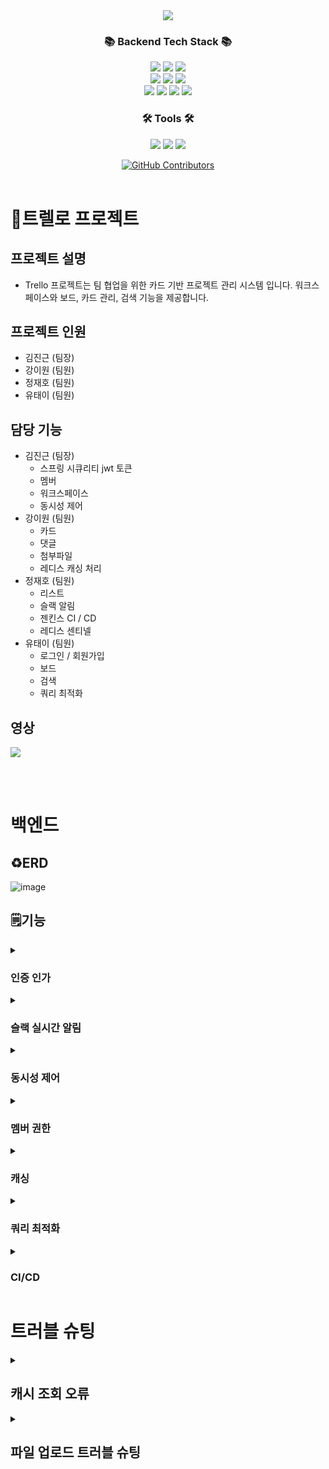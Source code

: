 <div align=center>
<img src="https://capsule-render.vercel.app/api?type=waving&color=auto&height=200&section=header&text=Trello&fontSize=75" />
</div>
<div align=center>
	<h3>📚 Backend Tech Stack 📚</h3>
</div>
<div align="center">
	<img src="https://img.shields.io/badge/Java-007396?style=flat&logo=Conda-Forge&logoColor=white" />
  <img src="https://img.shields.io/badge/JPA-11DAFB?style=flat" />
  <img src="https://img.shields.io/badge/QueryDSL-4479A1?style=flat" />
  <br>
	<img src="https://img.shields.io/badge/Spring-6DB33F?style=flat&logo=Spring&logoColor=white" />
  <img src="https://img.shields.io/badge/SpringBoot-6DB33F?style=flat&logo=SpringBoot&logoColor=white" />
  <img src="https://img.shields.io/badge/SpringSecurity-6DB33F?style=flat&logo=SpringSecurity&logoColor=white" />
  <br>
  <img src="https://img.shields.io/badge/Docker-2496ED?style=flat&logo=Docker&logoColor=white" />
  <img src="https://img.shields.io/badge/AmazonS3-569A31?style=flat&logo=AmazonS3&logoColor=white" />
  <img src="https://img.shields.io/badge/MySQL-4479A1?style=flat&logo=MySQL&logoColor=white" />
  <img src="https://img.shields.io/badge/Redis-FF4438?style=flat&logo=Redis&logoColor=white" />
</div>

<div align=center>
	<h3>🛠️ Tools 🛠️</h3>
</div>
<div align="center">
	<img src="https://img.shields.io/badge/intellij-000000?style=flat&logo=intellijidea&logoColor=white" />
  	<img src="https://img.shields.io/badge/Git-F05032?style=flat&logo=Git&logoColor=white" />
  	<img src="https://img.shields.io/badge/GitHub-181717?style=flat&logo=GitHub&logoColor=white" />
</div>

</p>
  <p align="center">
    <a href="https://https://github.com/Nameless1004/trello/graphs/contributors">
      <img alt="GitHub Contributors" src="https://img.shields.io/github/contributors/Nameless1004/trello" />
    </a>
    <br />
      <br />
  </p>
</div>

# 📕트렐로 프로젝트
## 프로젝트 설명
* Trello 프로젝트는 팀 협업을 위한 카드 기반 프로젝트 관리 시스템 입니다. 워크스페이스와 보드, 카드 관리, 검색 기능을 제공합니다.

## 프로젝트 인원
* 김진근 (팀장)
* 강이원 (팀원)
* 정재호 (팀원)
* 유태이 (팀원)
## 담당 기능
* 김진근 (팀장)
	* 스프링 시큐리티 jwt 토큰
	* 멤버
 	* 워크스페이스
  	* 동시성 제어
* 강이원 (팀원)
	* 카드
 	* 댓글
 	* 첨부파일
  	* 레디스 캐싱 처리
* 정재호 (팀원)
	* 리스트
 	* 슬랙 알림
  	* 젠킨스 CI / CD
  	* 레디스 센티넬
* 유태이 (팀원)
	* 로그인 / 회원가입
 	* 보드
  	* 검색
  	* 쿼리 최적화
## 영상
<a href="https://www.youtube.com/watch?v=uaNDadpahXA" target='_blank'><img src="https://img.shields.io/badge/youtube-FF0000?style=flat&logo=youtube&logoColor=white" /></a>

<br>
<br>

# 백엔드
## ♻️ERD
![image](https://github.com/user-attachments/assets/e630dd3c-6174-4708-bd4e-9b633d3f40b3)
## 🗒️기능
<details>
<summary><h3>인증 인가</h3></summary>
<div markdown="1">

- jwt 액세스, 리프레쉬 토큰 발행
- jwt 액세스, 리프레쉬 토큰 재발행
- jwt 토큰 인증, 인가
- 회원가입 / 로그인 / 로그아웃
</div>
</details>

<details>
<summary><h3>슬랙 실시간 알림</h3></summary>
<div markdown="1">

- 스프링 ApplicationEventPublisher로 특정 이벤트 발생 시 슬랙으로 알림이 가도록 구현
- AOP로 알림 기능 구현
<details>
<summary>AOP코드</summary>
<div markdown="1">
	
```java
@Component
@Aspect
@RequiredArgsConstructor
public class SlackAlertAop {
    @Value("${DEFAULT_SLACK_WEBHOOK_URL}")
    private String defaultSlackWebhookUrl;  // 여기에서 설정 값 주입

    private final SlackClient slackClient;

    @Pointcut("@annotation(com.trelloproject.common.annotations.SlackAlert)")
    public void annotaionPc(){}

    @Around("annotaionPc()")
    public Object slackAlertAround(ProceedingJoinPoint joinPoint) throws Throwable {

        boolean isExceptionOccurred = false;
        long startTime = System.currentTimeMillis();
        Exception exception = null;

        try {
            return joinPoint.proceed();
        } catch (Exception e) {
            isExceptionOccurred = true;
            exception = e;
            throw e;
        } finally {
            Method method = ((MethodSignature) joinPoint.getSignature()).getMethod();
            SlackAlert annotation = method.getAnnotation(SlackAlert.class);
            String webhookUrl = StringUtils.hasText(annotation.hookUrl()) ? annotation.hookUrl() : defaultSlackWebhookUrl;
            String msg = isExceptionOccurred
                ? "["+ exception.getClass().getSimpleName() + "] " + (StringUtils.hasText(annotation.onFailure()) ? annotation.onFailure() : exception.getMessage())
                : (StringUtils.hasText(annotation.onSuccess())? annotation.onSuccess() : "Success Alert");

            long executionTime = System.currentTimeMillis() - startTime;

            // Auth user 가져오기
            AuthUser auth = null;
            JwtAuthenticationToken authentication = (JwtAuthenticationToken) SecurityContextHolder.getContext().getAuthentication();
            auth = authentication == null ? null : (AuthUser) authentication.getPrincipal();

            String authInfo = auth == null
                ? "NO AUTH"
                : "{ "+MessageFormat.format("Id: {0} || Email: {1} || ROLE: {2}" ,auth.getUserId(), auth.getEmail(), Arrays.toString(auth.getAuthorities().toArray())) + " }";

            String payload = MessageFormat.format(
                "\n"+"""
                ```
                🔔 [Slack Alert] 🔔
                *────────────────────────────────────────────────────────*
                👤 Auth: {0}
                📌 Method: {1}
                ✉️ Message: {2}
                {6} Result: {3}
                ⏳ ExecutionTime: {4}ms
                🕒 Timestamp: {5}
                *────────────────────────────────────────────────────────*```
                """ +"\n",
                authInfo,
                joinPoint.getSignature().toShortString(),
                msg,
                isExceptionOccurred ? "FAILED" : "SUCCESS",
                executionTime,
                LocalDateTime.now().toString(),
                isExceptionOccurred ? "🔴" : "🟢"
            );

            slackClient.notify(webhookUrl, payload);
        }
    }
}
```
</details>

**결과**</br>
![image](https://github.com/user-attachments/assets/51058bfe-eaac-4443-9dbf-9676db15fd0f)

</div>
</details>

<details>
<summary><h3>동시성 제어</h3></summary>
<div markdown="1">

- 각 락을 설정하는 방법과 장단점
    - 낙관적 락
    - 비관적 락
    - 분산 락
- 낙관적 락을 선택한 이유
    - 일반적으로 카드의 상태가 동시에 업데이트되는 경우는 그리 많지 않다고 생각해, **낙관적 락**을 사용하는 것이 적합하다 판단함. 이는 성능 저하 없이 효율적으로 데이터 일관성을 유지하는 방식이며, 충돌이 발생했을 경우에도 재시도하는 구조로 간단하게 해결할 수 있습니다.
- 동시성 문제 해결 전후의 테스트 결과를 비교
    - 레포지토리의 `disable-concurrency-control.html` (동시성 제어 끈 후 테스트), `enable-concurrency-control.html` (동시성 제어 켠 후 테스트) 캡쳐 후 사용
</div>
</details>

<details>
<summary><h3>멤버 권한</h3></summary>
<div markdown="1">

- 워크스페이스의 멤버인지 / 멤버 역할이 `READ_ONLY`인데 `GET` 요청이 아닌 요청을 했을때를 확인하는 필터를 추가함
    - `RoleFilter.java`
    - uri에서 워크스페이스 id를 인식해서 자동으로 확인하도록 함
</div>
</details>

<details>
<summary><h3>캐싱</h3></summary>
<div markdown="1">

- 캐싱 후 조회 시간이 줄음 @casheable을 붙여줌
- 사용을 위해 `cacheManager` 를 RedisConfig에 @Been으로 추가해줌
![image](https://github.com/user-attachments/assets/e54b84c7-7813-4c4f-b501-4242f641e2ef)
- 캐싱 전 조회 시간이 길었음
![image](https://github.com/user-attachments/assets/0c4e8fff-7f1e-42c3-a152-c56d99e2da1a)
</div>
</details>

<details>
<summary><h3>쿼리 최적화</h3></summary>
<div markdown="1">

- 개선 대상 쿼리와 해당 쿼리를 선택한 이유
    - title 컬럼은 인덱스가 설정 되어 있지 않아 검색어가 포함된 제목을 찾을 때 전체 테이블 스캔을 해야 함 이로 인해 테이블의 레코드가 많을수록 성능이 저하 됨
    - title에 대해 인덱스를 설정하면, 부분 일치 검색에서 성능이 향상 됨
- 인덱스 설정 DDL 쿼리
```sql
CREATE INDEX idx_card_title ON cards(title);
```
- 쿼리 속도 비교 (Before, After)
```sql
EXPLAIN SELECT * FROM cards WHERE title LIKE '검색어%';
```
![image](https://github.com/user-attachments/assets/053a61a3-dd6b-41cb-a0ff-d6b077c2a57c)
![image](https://github.com/user-attachments/assets/4cb46cd8-68a5-41bd-a13d-0ee3cb633f38)
</div>
</details>
<details>

<summary><h3>CI/CD</h3></summary>
<div markdown="1">
	
- 도커로 젠킨스 구축
- 깃헙 웹 훅 url에 [`localhost:8888/`](http://localhost:8888/) 는 동작이 안돼서 `ngrok`을  사용해서 외부에서 내 로컬에 접속할 수 있도록 조치
![image](https://github.com/user-attachments/assets/ece74b5d-8f6f-49db-968b-58329460bb5c)
- 파이프라인
    - dev 브랜치에 푸쉬 (잘 동작되는지 확인을 위해서 dev 브랜치로 지정)
    - webhook으로 젠킨스에서 dev 브랜치에 푸쉬가 발생되면 파이프라인 실행
        - 깃허브 클론 받아오기
        - 빌드
        - Test 실행
        - 도커 이미지 빌드
        - 도커 허브에 이미지 푸쉬
        - ssh로 ec2 터미널 원격 접속
            - 도커 허브에서 최신 버전 pull
            - docker run으로 실행
- 결과
![image](https://github.com/user-attachments/assets/e457557c-a944-4bfc-bbeb-8b27d0b51de4)
![image](https://github.com/user-attachments/assets/1d5fe822-4daf-4cd6-898c-cc78ac9c699d)
</div>
</details>

# 트러블 슈팅
<details>
<summary><h2>캐시 조회 오류</h2></summary>
<div markdown="1">
	
### 배경
Redis와 Spring Boot를 사용하여 캐시를 설정 중, LocalDate 및 LocalDateTime 타입의 직렬화 문제로 인해 캐시 조회 시 오류가 발생했습니다.
### 발단
LocalDate와 LocalDateTime은 Jackson 라이브러리에서 기본적으로 직렬화가 지원되지 않아 Could not write JSON 오류가 발생했습니다. 이는 Java 8 날짜 API와 관련된 문제였습니다.
### 전개
문제 해결을 위해 Jackson 모듈 의존성(jackson-datatype-jsr310)을 추가하고, @JsonFormat 어노테이션을 사용해 날짜 직렬화를 시도했습니다. 또한, ModuleConfig 파일을 추가해ObjectMapper를 만들어 JavaTimeModule을 등록했으나 문제는 지속되었습니다.
### 위기
CacheManager에서 JSON 직렬화 처리가 잘못되었다는 점을 쉽게 발견하지 못했고, 원인을 찾기 어려운 상황이었습니다. GenericJackson2JsonRedisSerializer를 이미 사용 중이었기 때문에 문제가 캐시 설정과 관련이 있다고 생각하지 않았습니다.

**문제가 있던 원래 코드**
```java
@Bean
    public CacheManager cacheManager(RedisConnectionFactory redisConnectionFactory) {
        RedisCacheConfiguration cacheConfig = RedisCacheConfiguration.defaultCacheConfig()
                .entryTtl(Duration.ofMinutes(10)) // 캐시 만료 시간 설정
                .serializeValuesWith(RedisSerializationContext.SerializationPair.fromSerializer(new GenericJackson2JsonRedisSerializer()));

        return RedisCacheManager.builder(redisConnectionFactory)
                .cacheDefaults(cacheConfig)
                .transactionAware() // 트랜잭션 지원
                .build();
    }
```
### 절정
문제의 원인은 CacheManager 설정에서 ObjectMapper가 제대로 직렬화 모듈을 인식하지 못한 것이었습니다. 결국 GenericJackson2JsonRedisSerializer에 ObjectMapper를 직접 전달하는 방식으로 문제를 해결할 수 있었습니다.
### 결말
문제 해결을 위해 CacheManager에서 GenericJackson2JsonRedisSerializer에 ObjectMapper를 전달하여 직렬화 문제를 해결하였고, 정상적으로 캐시 데이터를 직렬화 및 역직렬화할 수 있게 되었습니다.

**최종 해결된 코드**
```java
@Bean
public CacheManager cacheManager(RedisConnectionFactory redisConnectionFactory) {
    ObjectMapper objectMapper = new ObjectMapper();
    objectMapper.registerModule(new JavaTimeModule());

    RedisSerializer<Object> redisSerializer = new GenericJackson2JsonRedisSerializer(objectMapper);

    RedisCacheConfiguration cacheConfig = RedisCacheConfiguration.defaultCacheConfig()
            .entryTtl(Duration.ofMinutes(10))
            .serializeValuesWith(RedisSerializationContext.SerializationPair.fromSerializer(redisSerializer));

    return RedisCacheManager.builder(redisConnectionFactory)
            .cacheDefaults(cacheConfig)
            .transactionAware()
            .build();
}
```		
</div>
</details>

<details>
<summary><h2>파일 업로드 트러블 슈팅</h2></summary>
<div markdown="1">

### 배경&발단
보드 생성 시 파일 업로드 기능을 추가했고, 파일이 있을 경우 S3에 업로드하여 반환된 fileUrl을 게시판의 이미지 URL로 설정했습니다.
하지만 이 과정에서 S3key가 누락되어 파일을 삭제하거나 관리하는 데 어려움이 발생했습니다.

### 전개&위기
imageUrl만 저장하고 있었기 때문에, s3에서 파일을 삭제할 수 없었습니다.
이를 해결하기 위해 S3Key를 추가로 저장하게 되었습니다.

### 절정
최종적으로 S3Key를 저장하는 로직을 추가함으로써, 파일 삭제 시 정확한 파일을 삭제할 수 있게 되었으며,
이후에도 S3에 저장된 파일을 관리하는 데 필요한 정보를 확보할 수 있게 되었습니다.
</div>
</details>

